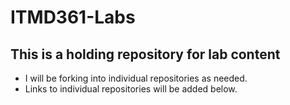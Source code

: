 # ITMD361-Labs
## **This is a holding repository for lab content**
- I will be forking into individual repositories as needed.
- Links to individual repositories will be added below. 
